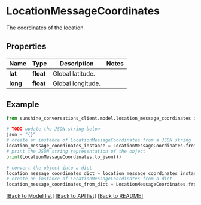 # LocationMessageCoordinates

The coordinates of the location.

## Properties

Name | Type | Description | Notes
------------ | ------------- | ------------- | -------------
**lat** | **float** | Global latitude. | 
**long** | **float** | Global longitude. | 

## Example

```python
from sunshine_conversations_client.model.location_message_coordinates import LocationMessageCoordinates

# TODO update the JSON string below
json = "{}"
# create an instance of LocationMessageCoordinates from a JSON string
location_message_coordinates_instance = LocationMessageCoordinates.from_json(json)
# print the JSON string representation of the object
print(LocationMessageCoordinates.to_json())

# convert the object into a dict
location_message_coordinates_dict = location_message_coordinates_instance.to_dict()
# create an instance of LocationMessageCoordinates from a dict
location_message_coordinates_from_dict = LocationMessageCoordinates.from_dict(location_message_coordinates_dict)
```
[[Back to Model list]](../README.md#documentation-for-models) [[Back to API list]](../README.md#documentation-for-api-endpoints) [[Back to README]](../README.md)


